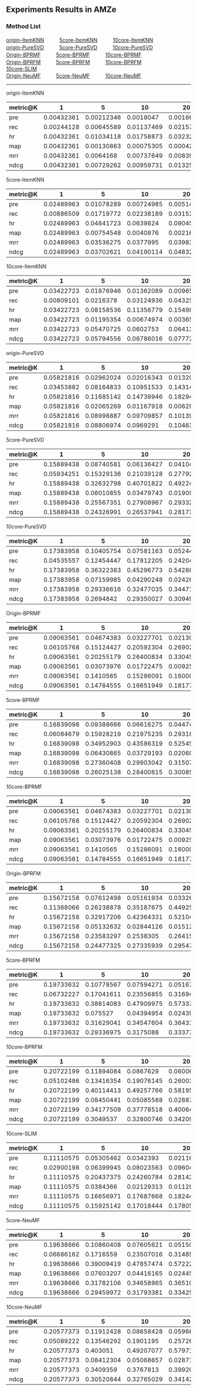 ## Experiments Results in AMZe

### Method List

[origin-ItemKNN](#origin-ItemKNN)　　　[5core-ItemKNN](#5core-ItemKNN)　　　[10core-ItemKNN](#10core-ItemKNN)  
[origin-PureSVD](#origin-PureSVD)　　　[5core-PureSVD](#5core-PureSVD)　　　[10core-PureSVD](#10core-PureSVD)  
[Origin-BPRMF](#origin-BPRMF)　　　[5core-BPRMF](#5core-BPRMF)　　　[10core-BPRMF](#10core-BPRMF)  
[Origin-BPRFM](#origin-BPRFM)　　　[5core-BPRFM](#5core-BPRFM)　　　[10core-BPRFM](#10core-BPRFM)  
[10core-SLIM](#origin-SLIM)  
[Origin-NeuMF](#origin-NeuMF)　　　[5core-NeuMF](#5core-NeuMF)　　　[10core-NeuMF](#10core-NeuMF)

---

<span id="origin-ItemKNN">origin-ItemKNN</span>

| metric@K | 1          | 5          | 10         | 20         | 30         | 50         |
| -------- | ---------- | ---------- | ---------- | ---------- | ---------- | ---------- |
| pre      | 0.00432361 | 0.00212346 | 0.0018047  | 0.00166459 | 0.00164444 | 0.00155684 |
| rec      | 0.00244128 | 0.00645589 | 0.01137469 | 0.02157226 | 0.03223329 | 0.05097976 |
| hr       | 0.00432361 | 0.01034118 | 0.01758873 | 0.03232925 | 0.04756924 | 0.0739394  |
| map      | 0.00432361 | 0.00130863 | 0.00075305 | 0.00042927 | 0.00030866 | 0.00020098 |
| mrr      | 0.00432361 | 0.0064168  | 0.00737649 | 0.00839444 | 0.00903102 | 0.00975016 |
| ndcg     | 0.00432361 | 0.00729262 | 0.00959731 | 0.01325586 | 0.01646735 | 0.02136593 |

<span id="5core-ItemKNN">5core-ItemKNN</span>

| metric@K | 1          | 5          | 10         | 20         | 30         | 50         |
| -------- | ---------- | ---------- | ---------- | ---------- | ---------- | ---------- |
| pre      | 0.02489963 | 0.01078289 | 0.00724985 | 0.0051494  | 0.004388   | 0.00383323 |
| rec      | 0.00886509 | 0.01719772 | 0.02238189 | 0.0315223  | 0.04045323 | 0.0594218  |
| hr       | 0.02489963 | 0.04841723 | 0.0639824  | 0.09045707 | 0.11463095 | 0.16355775 |
| map      | 0.02489963 | 0.00754548 | 0.0040876  | 0.00216892 | 0.00149262 | 0.0009335  |
| mrr      | 0.02489963 | 0.03536275 | 0.0377995  | 0.03983892 | 0.04097251 | 0.04248058 |
| ndcg     | 0.02489963 | 0.03702621 | 0.04190114 | 0.04832211 | 0.05325631 | 0.06208072 |

<span id="10core-ItemKNN">10core-ItemKNN</span>

| metric@K | 1          | 5          | 10         | 20         | 30         | 50         |
| -------- | ---------- | ---------- | ---------- | ---------- | ---------- | ---------- |
| pre      | 0.03422723 | 0.01876946 | 0.01362089 | 0.00965145 | 0.00797348 | 0.00655773 |
| rec      | 0.00809101 | 0.0216378  | 0.03124936 | 0.04325157 | 0.05266789 | 0.07137855 |
| hr       | 0.03422723 | 0.08158536 | 0.11356779 | 0.15498805 | 0.18788771 | 0.24574573 |
| map      | 0.03422723 | 0.01195354 | 0.00674974 | 0.00365722 | 0.00253028 | 0.00158829 |
| mrr      | 0.03422723 | 0.05470725 | 0.0602753  | 0.06413621 | 0.06597058 | 0.06820461 |
| ndcg     | 0.03422723 | 0.05794556 | 0.06786016 | 0.07772798 | 0.08432911 | 0.09450792 |

<span id="origin-PureSVD">origin-PureSVD</span>

| metric@K | 1          | 5          | 10         | 20         | 30         | 50         |
| -------- | ---------- | ---------- | ---------- | ---------- | ---------- | ---------- |
| pre      | 0.05821816 | 0.02962024 | 0.02016343 | 0.01320473 | 0.01018773 | 0.00724205 |
| rec      | 0.03453882 | 0.08164833 | 0.10951533 | 0.1431415  | 0.16657212 | 0.19922813 |
| hr       | 0.05821816 | 0.11685142 | 0.14739946 | 0.18294122 | 0.20745156 | 0.24144027 |
| map      | 0.05821816 | 0.02065269 | 0.01167918 | 0.0062998  | 0.00432475 | 0.0026615  |
| mrr      | 0.05821816 | 0.08998887 | 0.09709857 | 0.10139803 | 0.10306342 | 0.10451265 |
| ndcg     | 0.05821816 | 0.08806974 | 0.0969291  | 0.10463956 | 0.10905827 | 0.11444118 |

<span id="5core-PureSVD">5core-PureSVD</span>

| metric@K | 1          | 5          | 10         | 20         | 30         | 50         |
| -------- | ---------- | ---------- | ---------- | ---------- | ---------- | ---------- |
| pre      | 0.15889438 | 0.08740581 | 0.06136427 | 0.04104077 | 0.03213146 | 0.02318437 |
| rec      | 0.05934251 | 0.15329136 | 0.21039128 | 0.27792012 | 0.32440539 | 0.38763947 |
| hr       | 0.15889438 | 0.32632798 | 0.40701822 | 0.4922483  | 0.54517449 | 0.61279339 |
| map      | 0.15889438 | 0.06010855 | 0.03479743 | 0.01909679 | 0.01324845 | 0.00824394 |
| mrr      | 0.15889438 | 0.25567351 | 0.27908967 | 0.29332008 | 0.299065   | 0.30407683 |
| ndcg     | 0.15889438 | 0.24326991 | 0.26537941 | 0.28173554 | 0.28923488 | 0.29715233 |

<span id="10core-PureSVD">10core-PureSVD</span>

| metric@K | 1          | 5          | 10         | 20         | 30         | 50         |
| -------- | ---------- | ---------- | ---------- | ---------- | ---------- | ---------- |
| pre      | 0.17383958 | 0.10405754 | 0.07581163 | 0.05244032 | 0.04136474 | 0.0302561  |
| rec      | 0.04535557 | 0.12454447 | 0.17812205 | 0.24204951 | 0.28382121 | 0.3428093  |
| hr       | 0.17383958 | 0.36322383 | 0.45296773 | 0.54288059 | 0.59453523 | 0.65965869 |
| map      | 0.17383958 | 0.07159985 | 0.04290248 | 0.02426185 | 0.01702304 | 0.01072282 |
| mrr      | 0.17383958 | 0.29336616 | 0.32477035 | 0.3447191  | 0.352442   | 0.35940435 |
| ndcg     | 0.17383958 | 0.2694842  | 0.29350027 | 0.30949957 | 0.31596225 | 0.32227135 |

<span id="Origin-BPRMF">Origin-BPRMF</span>

| metric@K | 1          | 5          | 10         | 20         | 30         | 50         |
| -------- | ---------- | ---------- | ---------- | ---------- | ---------- | ---------- |
| pre      | 0.09063561 | 0.04674383 | 0.03227701 | 0.02130512 | 0.01629418 | 0.01137451 |
| rec      | 0.06105768 | 0.15124427 | 0.20592304 | 0.26902728 | 0.30722164 | 0.35598381 |
| hr       | 0.09063561 | 0.20255179 | 0.26400834 | 0.33045285 | 0.36879201 | 0.41608324 |
| map      | 0.09063561 | 0.03073976 | 0.01722475 | 0.00925974 | 0.00634554 | 0.00389886 |
| mrr      | 0.09063561 | 0.1410565  | 0.15286091 | 0.16000311 | 0.16252686 | 0.16458524 |
| ndcg     | 0.09063561 | 0.14784555 | 0.16651949 | 0.18177043 | 0.18897828 | 0.19663268 |

<span id="5core-BPRMF">5core-BPRMF</span>

| metric@K | 1          | 5          | 10         | 20         | 30         | 50         |
| -------- | ---------- | ---------- | ---------- | ---------- | ---------- | ---------- |
| pre      | 0.16839098 | 0.09388666 | 0.06616275 | 0.04474792 | 0.03511144 | 0.02534064 |
| rec      | 0.06084679 | 0.15928219 | 0.21975235 | 0.29318896 | 0.3423967  | 0.40995261 |
| hr       | 0.16839098 | 0.34952903 | 0.43586319 | 0.52545553 | 0.57791847 | 0.64328289 |
| map      | 0.16839098 | 0.06430865 | 0.03729193 | 0.020601   | 0.01433375 | 0.00894158 |
| mrr      | 0.16839098 | 0.27360408 | 0.29903042 | 0.31507949 | 0.32143679 | 0.32693833 |
| ndcg     | 0.16839098 | 0.26025138 | 0.28400615 | 0.30085895 | 0.30804554 | 0.315155   |

<span id="10core-BPRMF">10core-BPRMF</span>

| metric@K | 1          | 5          | 10         | 20         | 30         | 50         |
| -------- | ---------- | ---------- | ---------- | ---------- | ---------- | ---------- |
| pre      | 0.09063561 | 0.04674383 | 0.03227701 | 0.02130512 | 0.01629418 | 0.01137451 |
| rec      | 0.06105768 | 0.15124427 | 0.20592304 | 0.26902728 | 0.30722164 | 0.35598381 |
| hr       | 0.09063561 | 0.20255179 | 0.26400834 | 0.33045285 | 0.36879201 | 0.41608324 |
| map      | 0.09063561 | 0.03073976 | 0.01722475 | 0.00925974 | 0.00634554 | 0.00389886 |
| mrr      | 0.09063561 | 0.1410565  | 0.15286091 | 0.16000311 | 0.16252686 | 0.16458524 |
| ndcg     | 0.09063561 | 0.14784555 | 0.16651949 | 0.18177043 | 0.18897828 | 0.19663268 |

<span id="Origin-BPRFM">Origin-BPRFM</span>

| metric@K | 1          | 5          | 10         | 20         | 30         | 50         |
| -------- | ---------- | ---------- | ---------- | ---------- | ---------- | ---------- |
| pre      | 0.15672158 | 0.07612498 | 0.05161934 | 0.03326583 | 0.02517869 | 0.01743527 |
| rec      | 0.11368066 | 0.26238878 | 0.35187675 | 0.44925066 | 0.50813176 | 0.58454733 |
| hr       | 0.15672158 | 0.32917206 | 0.42364331 | 0.5210481  | 0.57754736 | 0.64863854 |
| map      | 0.15672158 | 0.05132632 | 0.02844126 | 0.01512826 | 0.01031997 | 0.0063157  |
| mrr      | 0.15672158 | 0.23583297 | 0.2538305  | 0.26415834 | 0.26778237 | 0.27077755 |
| ndcg     | 0.15672158 | 0.24477325 | 0.27335939 | 0.29547635 | 0.30589335 | 0.31715609 |

<span id="5core-BPRFM">5core-BPRFM</span>

| metric@K | 1          | 5          | 10         | 20         | 30         | 50         |
| -------- | ---------- | ---------- | ---------- | ---------- | ---------- | ---------- |
| pre      | 0.19733632 | 0.10778567 | 0.07594271 | 0.05167078 | 0.04053685 | 0.02914314 |
| rec      | 0.06732227 | 0.17041611 | 0.23556855 | 0.31694699 | 0.37114787 | 0.44221807 |
| hr       | 0.19733632 | 0.38814083 | 0.47909975 | 0.57337091 | 0.62829679 | 0.69136813 |
| map      | 0.19733632 | 0.075527   | 0.04394954 | 0.02439555 | 0.01698633 | 0.01060593 |
| mrr      | 0.19733632 | 0.31629041 | 0.34547604 | 0.36431242 | 0.37164552 | 0.37785873 |
| ndcg     | 0.19733632 | 0.29336975 | 0.3175088  | 0.33377887 | 0.34055738 | 0.34608755 |

<span id="10core-BPRFM">10core-BPRFM</span>

| metric@K | 1          | 5          | 10         | 20         | 30         | 50         |
| ---------| ---------- | ---------- | ---------- | ---------- | ---------- | ---------- |
| pre      | 0.20722199 | 0.11894084 | 0.0867629  | 0.06006059 | 0.04785295 | 0.03520674 |
| rec      | 0.05102486 | 0.13416354 | 0.19076145 | 0.26003455 | 0.30931873 | 0.37686727 |
| hr       | 0.20722199 | 0.40114413 | 0.49257766 | 0.5819595  | 0.63445895 | 0.69658935 |
| map      | 0.20722199 | 0.08450441 | 0.05085588 | 0.02887939 | 0.02037184 | 0.0129066  |
| mrr      | 0.20722199 | 0.34177509 | 0.37778518 | 0.40064132 | 0.41005221 | 0.41840818 |
| ndcg     | 0.20722199 | 0.3049537  | 0.32800746 | 0.34209668 | 0.34724868 | 0.35152888 |

<span id="10core-SLIM">10core-SLIM</span>

| metric@K | 1          | 5          | 10         | 20         | 30         | 50         |
| -------- | ---------- | ---------- | ---------- | ---------- | ---------- | ---------- |
| pre      | 0.11110575 | 0.05305462 | 0.0342393  | 0.02116151 | 0.01590995 | 0.01137657 |
| rec      | 0.02900198 | 0.06399945 | 0.08023563 | 0.0960432  | 0.10653559 | 0.12596859 |
| hr       | 0.11110575 | 0.20437375 | 0.24260784 | 0.28142123 | 0.30905887 | 0.35972386 |
| map      | 0.11110575 | 0.0384366  | 0.02129313 | 0.01128395 | 0.00769359 | 0.00471405 |
| mrr      | 0.11110575 | 0.16656971 | 0.17687668 | 0.18244769 | 0.18461221 | 0.18693103 |
| ndcg     | 0.11110575 | 0.15925142 | 0.17018444 | 0.17805289 | 0.18268382 | 0.19000239 |

<span id="5core-NeuMF">5core-NeuMF</span>

| metric@K | 1          | 5          | 10         | 20         | 30         | 50         |
| -------- | ---------- | ---------- | ---------- | ---------- | ---------- | ---------- |
| pre      | 0.19638666 | 0.10860408 | 0.07605621 | 0.05150479 | 0.04030652 | 0.02892573 |
| rec      | 0.06686162 | 0.1716559  | 0.23507016 | 0.31485844 | 0.36778442 | 0.43876463 |
| hr       | 0.19638666 | 0.39009419 | 0.47857474 | 0.57222051 | 0.62529339 | 0.68902872 |
| map      | 0.19638666 | 0.07603207 | 0.04416165 | 0.02445715 | 0.0170213  | 0.01061132 |
| mrr      | 0.19638666 | 0.31782106 | 0.34658965 | 0.3651088  | 0.37230806 | 0.37840672 |
| ndcg     | 0.19638666 | 0.29459972 | 0.31793381 | 0.33425082 | 0.34067215 | 0.34634124 |

<span id="10core-NeuMF">10core-NeuMF</span>

| metric@K | 1          | 5          | 10         | 20         | 30         | 50         |
| -------- | ---------- | ---------- | ---------- | ---------- | ---------- | ---------- |
| pre      | 0.20577373 | 0.11912428 | 0.08658428 | 0.05966956 | 0.04740399 | 0.03455744 |
| rec      | 0.05089222 | 0.13546292 | 0.1901195  | 0.25726888 | 0.30592301 | 0.37026926 |
| hr       | 0.20577373 | 0.403051   | 0.49207077 | 0.57971469 | 0.63252794 | 0.69383765 |
| map      | 0.20577373 | 0.08412304 | 0.05068657 | 0.02871078 | 0.02022315 | 0.01276347 |
| mrr      | 0.20577373 | 0.3409359  | 0.3767813  | 0.39920451 | 0.4083938  | 0.41623798 |
| ndcg     | 0.20577373 | 0.30520844 | 0.32765029 | 0.34142725 | 0.34695316 | 0.35127161 |